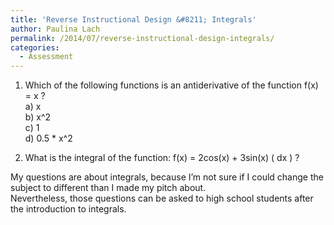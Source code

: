 ```yaml
---
title: 'Reverse Instructional Design &#8211; Integrals'
author: Paulina Lach
permalink: /2014/07/reverse-instructional-design-integrals/
categories:
  - Assessment
---
```

1. Which of the following functions is an antiderivative of the function f(x) = x ?  
a) x  
b) x^2  
c) 1  
d) 0.5 * x^2

2. What is the integral of the function: f(x) = 2cos(x) + 3sin(x) ( dx ) ?

My questions are about integrals, because I&#8217;m not sure if I could change the subject to different than I made my pitch about.  
Nevertheless, those questions can be asked to high school students after the introduction to integrals.
